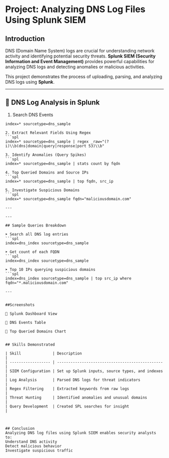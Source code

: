 # Project: Analyzing DNS Log Files Using Splunk SIEM


## Introduction

DNS (Domain Name System) logs are crucial for understanding network activity and identifying potential security threats. **Splunk SIEM (Security Information and Event Management)** provides powerful capabilities for analyzing DNS logs and detecting anomalies or malicious activities.

This project demonstrates the process of uploading, parsing, and analyzing DNS logs using **Splunk**.

---

## 🔎 DNS Log Analysis in Splunk

1. Search DNS Events
```spl
index=* sourcetype=dns_sample

2. Extract Relevant Fields Using Regex
```spl
index=* sourcetype=dns_sample | regex _raw="(?i)\\b(dns|domain|query|response|port 53)\\b"

3. Identify Anomalies (Query Spikes)
```spl
index=* sourcetype=dns_sample | stats count by fqdn

4. Top Queried Domains and Source IPs
```spl
index=* sourcetype=dns_sample | top fqdn, src_ip

5. Investigate Suspicious Domains
```spl
index=* sourcetype=dns_sample fqdn="maliciousdomain.com"

---

---

## Sample Queries Breakdown

➤ Search all DNS log entries
```spl
index=dns_index sourcetype=dns_sample

➤ Get count of each FQDN
```spl
index=dns_index sourcetype=dns_sample 

➤ Top 10 IPs querying suspicious domains
```spl
index=dns_index sourcetype=dns_sample | top src_ip where fqdn="*.maliciousdomain.com"

---


##Screenshots

🔹 Splunk Dashboard View

🔹 DNS Events Table

🔹 Top Queried Domains Chart


## Skills Demonstrated

| Skill              | Description                                     |
| ------------------ | ----------------------------------------------- |
| SIEM Configuration | Set up Splunk inputs, source types, and indexes |
| Log Analysis       | Parsed DNS logs for threat indicators           |
| Regex Filtering    | Extracted keywords from raw logs                |
| Threat Hunting     | Identified anomalies and unusual domains        |
| Query Development  | Created SPL searches for insight                |



## Conclusion
Analyzing DNS log files using Splunk SIEM enables security analysts to:
Understand DNS activity
Detect malicious behavior
Investigate suspicious traffic
